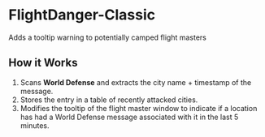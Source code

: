 # FlightDanger-Classic
Adds a tooltip warning to potentially camped flight masters

## How it Works

1. Scans **World Defense** and extracts the city name + timestamp of the message.
2. Stores the entry in a table of recently attacked cities.
3. Modifies the tooltip of the flight master window to indicate if a location has had a World Defense message associated with it in the last 5 minutes.

